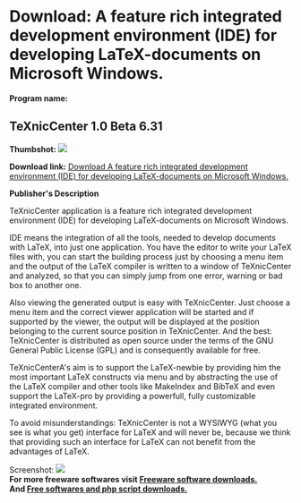 # Download: A feature rich integrated development environment (IDE) for developing LaTeX-documents on Microsoft Windows.

**Program name:**

## TeXnicCenter 1.0 Beta 6.31

  
**Thumbshot:** ![](http://www.freewarefiles.com/screenshot/texniccenter_md.gif)   
  
**Download link:** [Download A feature rich integrated development environment (IDE) for developing LaTeX-documents on Microsoft Windows.](http://freesoftwares.boysofts.com/TeXnicCenter-Beta_program_19080.html)  
  


**Publisher's Description**  
  


TeXnicCenter application is a feature rich integrated development environment (IDE) for developing LaTeX-documents on Microsoft Windows. 

IDE means the integration of all the tools, needed to develop documents with LaTeX, into just one application. You have the editor to write your LaTeX files with, you can start the building process just by choosing a menu item and the output of the LaTeX compiler is written to a window of TeXnicCenter and analyzed, so that you can simply jump from one error, warning or bad box to another one. 

Also viewing the generated output is easy with TeXnicCenter. Just choose a menu item and the correct viewer application will be started and if supported by the viewer, the output will be displayed at the position belonging to the current source position in TeXnicCenter. And the best: TeXnicCenter is distributed as open source under the terms of the GNU General Public License (GPL) and is consequently available for free.

TeXnicCenterA's aim is to support the LaTeX-newbie by providing him the most important LaTeX constructs via menu and by abstracting the use of the LaTeX compiler and other tools like MakeIndex and BibTeX and even support the LaTeX-pro by providing a powerfull, fully customizable integrated environment.

To avoid misunderstandings: TeXnicCenter is not a WYSIWYG (what you see is what you get) interface for LaTeX and will never be, because we think that providing such an interface for LaTeX can not benefit from the advantages of LaTeX. 

  
  
Screenshot: ![](http://www.freewarefiles.com/screenshot/texniccenter.gif)   
**For more freeware softwares visit [Freeware software downloads.](http://freesoftwares.boysofts.com/)**   
**And [Free softwares and php script downloads.](http://www.boysofts.com/)**
